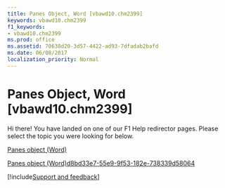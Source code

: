 ```yaml
---
title: Panes Object, Word [vbawd10.chm2399]
keywords: vbawd10.chm2399
f1_keywords:
- vbawd10.chm2399
ms.prod: office
ms.assetid: 70638d20-3d57-4422-ad93-7dfadab2bafd
ms.date: 06/08/2017
localization_priority: Normal
---
```



# Panes Object, Word [vbawd10.chm2399]

Hi there! You have landed on one of our F1 Help redirector pages. Please select the topic you were looking for below.

[Panes object (Word)](https://msdn.microsoft.com/library/6ed6353c-9134-f47d-a108-13e84eced8ff%28Office.15%29.aspx)

[Panes object (Word)d8bd33e7-55e9-9f53-182e-738339d58064](https://msdn.microsoft.com/library/d8bd33e7-55e9-9f53-182e-738339d58064%28Office.15%29.aspx)

[!include[Support and feedback](~/includes/feedback-boilerplate.md)]